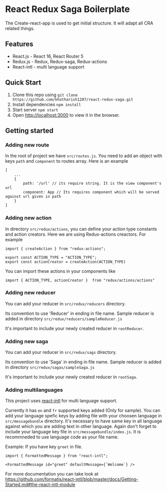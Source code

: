 # React Redux Saga Boilerplate

The Create-react-app is used to get initial structure. It will adapt all CRA related things.

## Features

* React.js - React 16, React Router 5
* Redux.js - Redux, Redux-saga, Redux-actions
* React-intl - multi language support 


## Quick Start

1. Clone this repo using `git clone https://github.com/khotharish1207/react-redux-saga.git`
2. Install dependencies `npm install`
3. Start server `npm start`
4. Open [http://localhost:3000](http://localhost:3000) to view it in the browser.

<!-- ## Project Structure -->



## Getting started

### Adding new route

In the root of project we have `src/routes.js`. You need to add an object with keys `path` and `component` to routes array.
Here is an example
```
[
    ...
    {
        path: '/url' // its require string. It is the view component's url
        component: App // Its requires component which will be served against url given in path
    }
]
```

### Adding new action

In directory `src/redux/actions`, you can define your action type constants and action creators. Here we are using Redux-actions creactors.
For example
```
import { createAction } from "redux-actions";

export const ACTION_TYPE = "ACTION_TYPE";
export const actionCreator = createAction(ACTION_TYPE)
```
You can import these actions in your components like

```
import { ACTION_TYPE, actionCreator }  from "redux/actions/actions"
```
 

### Adding new reducer

You can add your reducer in `src/redux/reducers` directory.

Its convention to use 'Reducer' in ending in file name.
Sample reducer is added in directory `src/redux/reducers/sampleReducer.js`  

It's important to include your newly created reducer in `rootReducer`.


### Adding new saga

You can add your reducer in `src/redux/sags` directory.

Its convention to use 'Saga' in ending in file name.
Sample reducer is added in directory `src/redux/sagas/sampleSaga.js`  

It's important to include your newly created reducer in `rootSaga`.


### Adding multilanguages

This project uses [react-intl](https://www.npmjs.com/package/react-intl)  for multi language support.

Currently it has `en` and `fr` supported keys added (Only for sample). 
You can add your language spefic keys by adding file with your choosen language in `src/messagebundle` directory. It's necessary to have same key in all language against which you are adding text in other language. Again don't forget to include your language key file in `src/messagebundle/index.js`. 
It is recommneded to use language code as your file name.

Example: If you have key `greet` in file. 

```
import { FormattedMessage } from "react-intl";

<FormattedMessage id="greet" defaultMessage={`Welcome`} />

```

For more documentation you can take look at https://github.com/formatjs/react-intl/blob/master/docs/Getting-Started.md#the-react-intl-module

